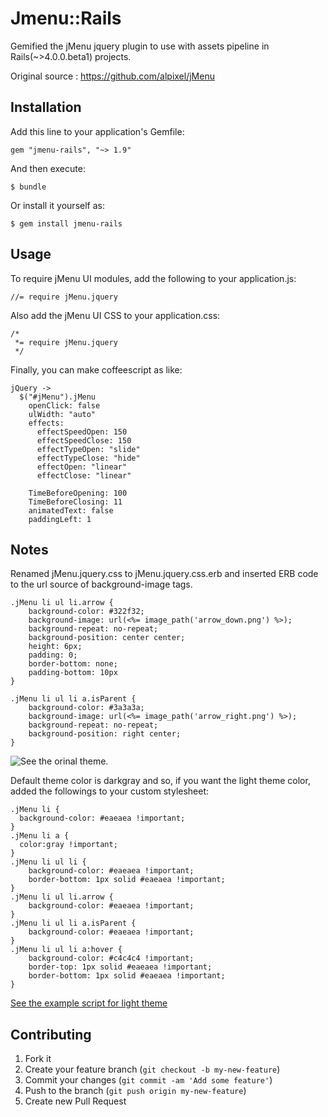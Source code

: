 # Jmenu::Rails

Gemified the jMenu jquery plugin to use with assets pipeline in Rails(~>4.0.0.beta1) projects.

Original source : https://github.com/alpixel/jMenu

## Installation

Add this line to your application's Gemfile:

    gem "jmenu-rails", "~> 1.9"

And then execute:

    $ bundle

Or install it yourself as:

    $ gem install jmenu-rails

## Usage

To require jMenu UI modules, add the following to your application.js:

```
//= require jMenu.jquery
```

Also add the jMenu UI CSS to your application.css:

```
/*
 *= require jMenu.jquery
 */
 ```
 
Finally, you can make coffeescript as like:

```
jQuery ->
  $("#jMenu").jMenu
    openClick: false
    ulWidth: "auto"
    effects:
      effectSpeedOpen: 150
      effectSpeedClose: 150
      effectTypeOpen: "slide"
      effectTypeClose: "hide"
      effectOpen: "linear"
      effectClose: "linear"

    TimeBeforeOpening: 100
    TimeBeforeClosing: 11
    animatedText: false
    paddingLeft: 1 
```
 
## Notes

Renamed jMenu.jquery.css to jMenu.jquery.css.erb and inserted ERB code to the url source of background-image tags. 

```
.jMenu li ul li.arrow {
    background-color: #322f32;
    background-image: url(<%= image_path('arrow_down.png') %>);
    background-repeat: no-repeat;
    background-position: center center;
    height: 6px;
    padding: 0;
    border-bottom: none;
    padding-bottom: 10px
}

.jMenu li ul li a.isParent {
    background-color: #3a3a3a;
    background-image: url(<%= image_path('arrow_right.png') %>);
    background-repeat: no-repeat;
    background-position: right center;
}
```

![See the orinal theme.](http://i1184.photobucket.com/albums/z322/hschoimd/jmenu-1.png?t=1363870854)

Default theme color is darkgray and so, if you want the light theme color, added the followings to your custom stylesheet:

```
.jMenu li {
  background-color: #eaeaea !important;
}
.jMenu li a {
  color:gray !important;
}
.jMenu li ul li {
    background-color: #eaeaea !important;
    border-bottom: 1px solid #eaeaea !important;
}
.jMenu li ul li.arrow {
    background-color: #eaeaea !important;
}
.jMenu li ul li a.isParent {
    background-color: #eaeaea !important;
}
.jMenu li ul li a:hover {
    background-color: #c4c4c4 !important;
    border-top: 1px solid #eaeaea !important;
    border-bottom: 1px solid #eaeaea !important;
}
```

[See the example script for light theme](https://github.com/rorlab/jmenu-rails/wiki/Examples-for-light-theme)

## Contributing

1. Fork it
2. Create your feature branch (`git checkout -b my-new-feature`)
3. Commit your changes (`git commit -am 'Add some feature'`)
4. Push to the branch (`git push origin my-new-feature`)
5. Create new Pull Request
